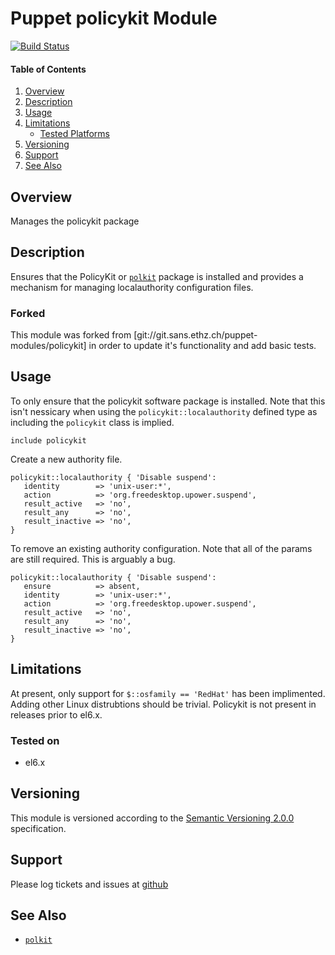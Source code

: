 Puppet policykit Module
=======================

[![Build Status](https://travis-ci.org/jhoblitt/puppet-policykit.png)](https://travis-ci.org/jhoblitt/puppet-policykit)


#### Table of Contents

1. [Overview](#overview)
2. [Description](#description)
3. [Usage](#usage)
4. [Limitations](#limitations)
    * [Tested Platforms](#tested-platforms)
5. [Versioning](#versioning)
6. [Support](#support)
7. [See Also](#see-also)


Overview
--------

Manages the policykit package


Description
-----------

Ensures that the PolicyKit or
[`polkit`](http://www.freedesktop.org/wiki/Software/polkit/) package is
installed and provides a mechanism for managing localauthority configuration
files.

### Forked

This module was forked from [git://git.sans.ethz.ch/puppet-modules/policykit]
in order to update it's functionality and add basic tests.


Usage
-----

To only ensure that the policykit software package is installed.  Note that
this isn't nessicary when using the `policykit::localauthority` defined type as
including the `policykit` class is implied.

```puppet
include policykit
```

Create a new authority file.

```puppet
policykit::localauthority { 'Disable suspend':
   identity        => 'unix-user:*',
   action          => 'org.freedesktop.upower.suspend',
   result_active   => 'no',
   result_any      => 'no',
   result_inactive => 'no',
}
```

To remove an existing authority configuration. Note that all of the params are
still required.  This is arguably a bug.

```puppet
policykit::localauthority { 'Disable suspend':
   ensure          => absent,
   identity        => 'unix-user:*',
   action          => 'org.freedesktop.upower.suspend',
   result_active   => 'no',
   result_any      => 'no',
   result_inactive => 'no',
}
```


Limitations
-----------

At present, only support for `$::osfamily == 'RedHat'` has been implimented.
Adding other Linux distrubtions should be trivial.  Policykit is not present in
releases prior to el6.x.

### Tested on

 * el6.x


Versioning
----------

This module is versioned according to the [Semantic Versioning
2.0.0](http://semver.org/spec/v2.0.0.html) specification.


Support
-------

Please log tickets and issues at
[github](https://github.com/jhoblitt/puppet-policykit/issues)


See Also
--------

 * [`polkit`](http://www.freedesktop.org/wiki/Software/polkit/)

